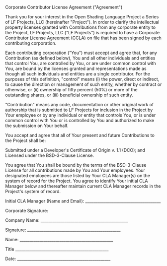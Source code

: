 Corporate Contributor License Agreement ("Agreement")

Thank you for your interest in the Open Shading Language Project a Series of
LF Projects, LLC (hereinafter "Project"). In order to clarify the
intellectual property licenses granted with Contributions from any corporate
entity to the Project, LF Projects, LLC ("LF Projects") is required to have
a Corporate Contributor License Agreement (CCLA) on file that has been
signed by each contributing corporation.

Each contributing corporation ("You") must accept and agree that, for any
Contribution (as defined below), You and all other individuals and entities
that control You, are controlled by You, or are under common control with
You, are bound by the licenses granted and representations made as though
all such individuals and entities are a single contributor. For the purposes
of this definition, "control" means (i) the power, direct or indirect, to
cause the direction or management of such entity, whether by contract or
otherwise, or (ii) ownership of fifty percent (50%) or more of the
outstanding shares, or (iii) beneficial ownership of such entity.

"Contribution" means any code, documentation or other original work of
authorship that is submitted to LF Projects for inclusion in the Project by
Your employee or by any individual or entity that controls You, or is under
common control with You or is controlled by You and authorized to make the
submission on Your behalf.

You accept and agree that all of Your present and future Contributions to
the Project shall be:

Submitted under a Developer's Certificate of Origin v. 1.1 (DCO); and
Licensed under the BSD-3-Clause License.

You agree that You shall be bound by the terms of the BSD-3-Clause License
for all contributions made by You and Your employees. Your designated
employees are those listed by Your CLA Manager(s) on the system of record
for the Project. You agree to identify Your initial CLA Manager below and
thereafter maintain current CLA Manager records in the Project's system of
record.


Initial CLA Manager (Name and Email): ______________________________________


Corporate Signature:


Company Name: ____________________________________________


Signature: _______________________________________________


Name: _______________________________________________


Title _______________________________________________


Date: _______________________________________________
